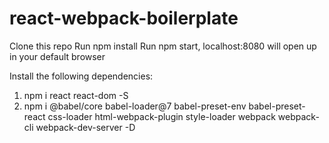 # react-webpack-boilerplate

Clone this repo
Run npm install
Run npm start, localhost:8080 will open up in your default browser

Install the following dependencies:

1. npm i react react-dom -S
2. npm i @babel/core babel-loader@7 babel-preset-env babel-preset-react css-loader html-webpack-plugin style-loader webpack webpack-cli webpack-dev-server -D
